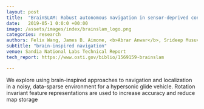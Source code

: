 ```yaml
---
layout: post
title:  "BrainSLAM: Robust autonomous navigation in sensor-deprived contexts"
date:   2019-05-1 0:0:0 +00:00
image: /assets/images/index/brainslam_logo.png
categories: research
authors: Felix Wang, James B. Aimone, <b>Abrar Anwar</b>, Srideep Musuvathy.
subtitle: "brain-inspired navigation"
venue: Sandia National Labs Technical Report
tech_report: https://www.osti.gov/biblio/1569159-brainslam

---
```

We explore using brain-inspired approaches to navigation and localization in a noisy, data-sparse environment for a hypersonic glide vehicle. Rotation invariant feature representations are used to increase accuracy and reduce map storage
